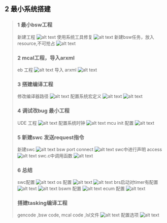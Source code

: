 ## 2 最小系统搭建
> ### 1 最小bsw工程
> 新建工程
> ![alt text](image.png)
> 使用系统工具修复
> ![alt text](image-1.png)
> 新建bsw任务，放入resource,不可抢占
> ![alt text](image-2.png)
> ### 2 mcal工程，导入arxml
> eb 工程
> ![alt text](image-3.png)
> 导入 arxml
> ![alt text](image-4.png)
> ### 3 搭建编译工程
> 修改编译器路径
> ![alt text](image-5.png)
> 配置系统宏定义
> ![alt text](image-6.png)
> ![alt text](image-7.png)
> ### 4 调试改bug 最小工程
> UDE 工程
> ![alt text](image-8.png)
> 配置系统时钟
> ![alt text](image-9.png)
> mcu init 配置
> ![alt text](image-10.png)
> ### 5 新建swc 发送request指令
> 新建swc
> ![alt text](image-11.png)
> bsw port connect
> ![alt text](image-12.png)
> swc中进行声明 access
> ![alt text](image-13.png)
> swc.c中调用函数
> ![alt text](image-14.png)
> ### 6 总结
> swc配置
> ![alt text](image-15.png)
> os 配置
> ![alt text](image-17.png)
> ![alt text](image-16.png)
> brs启动对timer有配置 
> ![alt text](image-19.png)
> ![alt text](image-20.png)
> bswm 配置
> ![alt text](image-21.png)
> ecum 配置
> ![alt text](image-22.png)
> ### 搭建tasking编译工程
> gencode ,bsw code, mcal code ,lsl文件
> ![alt text](image-23.png)
> 配置选项
> ![alt text](image-24.png)